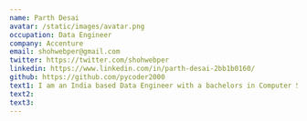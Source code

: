 ```yaml
---
name: Parth Desai
avatar: /static/images/avatar.png
occupation: Data Engineer
company: Accenture
email: shohwebper@gmail.com
twitter: https://twitter.com/shohwebper
linkedin: https://www.linkedin.com/in/parth-desai-2bb1b0160/
github: https://github.com/pycoder2000
text1: I am an India based Data Engineer with a bachelors in Computer Science. I am passionate about Data Science and Automation. I am also fascinated with Mathematics and wish to make a career out of it someday.
text2:
text3:
---
```

